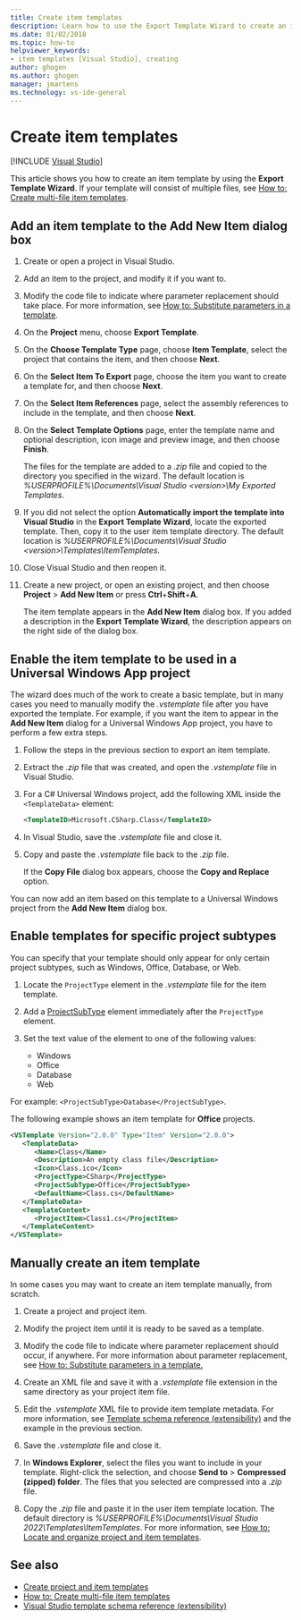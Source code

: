 ```yaml
---
title: Create item templates
description: Learn how to use the Export Template Wizard to create an item template in Visual Studio.
ms.date: 01/02/2018
ms.topic: how-to
helpviewer_keywords:
- item templates [Visual Studio], creating
author: ghogen
ms.author: ghogen
manager: jmartens
ms.technology: vs-ide-general
---
```

# Create item templates

 [!INCLUDE [Visual Studio](~/includes/applies-to-version/vs-windows-only.md)]

This article shows you how to create an item template by using the **Export Template Wizard**. If your template will consist of multiple files, see [How to: Create multi-file item templates](../ide/how-to-create-multi-file-item-templates.md).

## Add an item template to the Add New Item dialog box

1. Create or open a project in Visual Studio.

1. Add an item to the project, and modify it if you want to.

1. Modify the code file to indicate where parameter replacement should take place. For more information, see [How to: Substitute parameters in a template](../ide/how-to-substitute-parameters-in-a-template.md).

1. On the **Project** menu, choose **Export Template**.

1. On the **Choose Template Type** page, choose **Item Template**, select the project that contains the item, and then choose **Next**.

1. On the **Select Item To Export** page, choose the item you want to create a template for, and then choose **Next**.

1. On the **Select Item References** page, select the assembly references to include in the template, and then choose **Next**.

1. On the **Select Template Options** page, enter the template name and optional description, icon image and preview image, and then choose **Finish**.

    The files for the template are added to a *.zip* file and copied to the directory you specified in the wizard. The default location is *%USERPROFILE%\Documents\Visual Studio \<version\>\My Exported Templates*.

1. If you did not select the option **Automatically import the template into Visual Studio** in the **Export Template Wizard**, locate the exported template. Then, copy it to the user item template directory. The default location is *%USERPROFILE%\Documents\Visual Studio \<version\>\Templates\ItemTemplates*.

1. Close Visual Studio and then reopen it.

1. Create a new project, or open an existing project, and then choose **Project** > **Add New Item** or press **Ctrl**+**Shift**+**A**.

   The item template appears in the **Add New Item** dialog box. If you added a description in the **Export Template Wizard**, the description appears on the right side of the dialog box.

## Enable the item template to be used in a Universal Windows App project

The wizard does much of the work to create a basic template, but in many cases you need to manually modify the *.vstemplate* file after you have exported the template. For example, if you want the item to appear in the **Add New Item** dialog for a Universal Windows App project, you have to perform a few extra steps.

1. Follow the steps in the previous section to export an item template.

1. Extract the *.zip* file that was created, and open the *.vstemplate* file in Visual Studio.

1. For a C# Universal Windows project, add the following XML inside the `<TemplateData>` element:

   ```xml
   <TemplateID>Microsoft.CSharp.Class</TemplateID>
   ```

1. In Visual Studio, save the *.vstemplate* file and close it.

1. Copy and paste the *.vstemplate* file back to the *.zip* file.

     If the **Copy File** dialog box appears, choose the **Copy and Replace** option.

You can now add an item based on this template to a Universal Windows project from the **Add New Item** dialog box.

## Enable templates for specific project subtypes

You can specify that your template should only appear for only certain project subtypes, such as Windows, Office, Database, or Web.

1. Locate the `ProjectType` element in the *.vstemplate* file for the item template.

1. Add a [ProjectSubType](../extensibility/projectsubtype-element-visual-studio-templates.md) element immediately after the `ProjectType` element.

1. Set the text value of the element to one of the following values:

    - Windows
    - Office
    - Database
    - Web

For example: `<ProjectSubType>Database</ProjectSubType>`.

The following example shows an item template for **Office** projects.

```xml
<VSTemplate Version="2.0.0" Type="Item" Version="2.0.0">
   <TemplateData>
      <Name>Class</Name>
      <Description>An empty class file</Description>
      <Icon>Class.ico</Icon>
      <ProjectType>CSharp</ProjectType>
      <ProjectSubType>Office</ProjectSubType>
      <DefaultName>Class.cs</DefaultName>
   </TemplateData>
   <TemplateContent>
      <ProjectItem>Class1.cs</ProjectItem>
   </TemplateContent>
</VSTemplate>
```

## Manually create an item template

In some cases you may want to create an item template manually, from scratch.

1. Create a project and project item.

2. Modify the project item until it is ready to be saved as a template.

3. Modify the code file to indicate where parameter replacement should occur, if anywhere. For more information about parameter replacement, see [How to: Substitute parameters in a template.](../ide/how-to-substitute-parameters-in-a-template.md)

4. Create an XML file and save it with a *.vstemplate* file extension in the same directory as your project item file.

5. Edit the *.vstemplate* XML file to provide item template metadata. For more information, see [Template schema reference (extensibility)](../extensibility/visual-studio-template-schema-reference.md) and the example in the previous section.

6. Save the *.vstemplate* file and close it.

7. In **Windows Explorer**, select the files you want to include in your template. Right-click the selection, and choose **Send to** > **Compressed (zipped) folder**. The files that you selected are compressed into a *.zip* file.

8. Copy the *.zip* file and paste it in the user item template location. The default directory is *%USERPROFILE%\Documents\Visual Studio 2022\Templates\ItemTemplates*. For more information, see [How to: Locate and organize project and item templates](../ide/how-to-locate-and-organize-project-and-item-templates.md).

## See also

- [Create project and item templates](../ide/creating-project-and-item-templates.md)
- [How to: Create multi-file item templates](../ide/how-to-create-multi-file-item-templates.md)
- [Visual Studio template schema reference (extensibility)](../extensibility/visual-studio-template-schema-reference.md)
